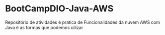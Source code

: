 # BootCampDIO-Java-AWS
Repositório de atividades é pratica de Funcionalidades da nuvem AWS com Java é as formas que podemos uilizar 
